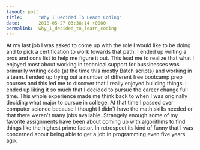 ```yaml
---
layout: post
title:      "Why I Decided To Learn Coding"
date:       2018-05-27 03:38:14 +0000
permalink:  why_i_decided_to_learn_coding
---
```


At my last job I was asked to come up with the role I would like to be doing and to pick a certification to work towards that path. I ended up writing a pros and cons list to help me figure it out. This lead me to realize that what I enjoyed most about working in technical support for bussinesses was primarily writing code (at the time this mostly Batch scripts) and working in a team. I ended up trying out a number of different free bootcamp prep courses and this led me to discover that I really enjoyed building things. I ended up liking it so much that I decided to pursue the career change full time. 
This whole experience made me think back to when I was originally deciding what major to pursue in college. At that time I passed over computer science because I thought I didn't have the math skills needed or that there weren't many jobs available. Strangely enough some of my favorite assignments have been about coming up with algorithms to find things like the highest prime factor. In retrospect its kind of funny that I was concerned about being able to get a job in programming even five years ago.
